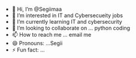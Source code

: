 - 👋 Hi, I’m @Segiimaa
- 👀 I’m interested in IT and Cybersecueity jobs
- 🌱 I’m currently learning IT and cybersecurity
- 💞️ I’m looking to collaborate on ... python coding 
- 📫 How to reach me ... email me 
- 😄 Pronouns: ...Segii
- ⚡ Fun fact: ...

<!---
Segiimaa/Segiimaa is a ✨ special ✨ repository because its `README.md` (this file) appears on your GitHub profile.
You can click the Preview link to take a look at your changes.
--->
